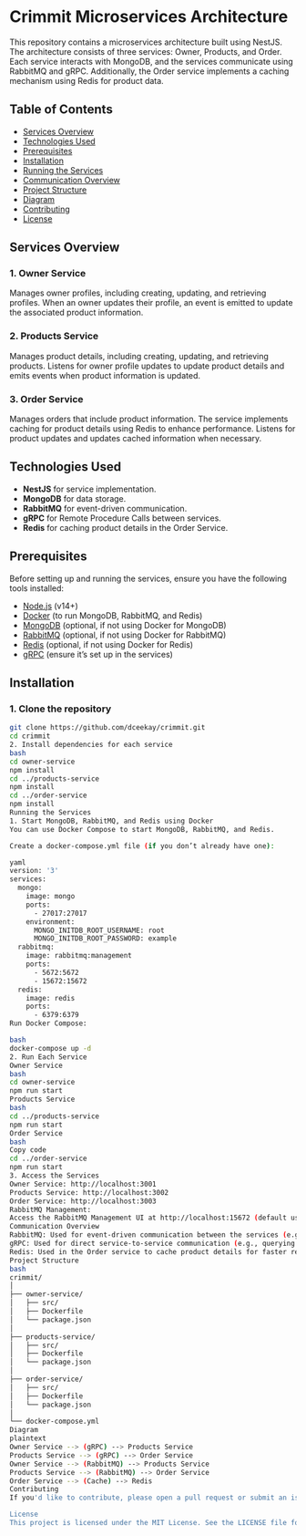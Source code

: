 # Crimmit Microservices Architecture

This repository contains a microservices architecture built using NestJS. The architecture consists of three services: Owner, Products, and Order. Each service interacts with MongoDB, and the services communicate using RabbitMQ and gRPC. Additionally, the Order service implements a caching mechanism using Redis for product data.

## Table of Contents
- [Services Overview](#services-overview)
- [Technologies Used](#technologies-used)
- [Prerequisites](#prerequisites)
- [Installation](#installation)
- [Running the Services](#running-the-services)
- [Communication Overview](#communication-overview)
- [Project Structure](#project-structure)
- [Diagram](#diagram)
- [Contributing](#contributing)
- [License](#license)

## Services Overview

### 1. **Owner Service**
Manages owner profiles, including creating, updating, and retrieving profiles. When an owner updates their profile, an event is emitted to update the associated product information.

### 2. **Products Service**
Manages product details, including creating, updating, and retrieving products. Listens for owner profile updates to update product details and emits events when product information is updated.

### 3. **Order Service**
Manages orders that include product information. The service implements caching for product details using Redis to enhance performance. Listens for product updates and updates cached information when necessary.

## Technologies Used
- **NestJS** for service implementation.
- **MongoDB** for data storage.
- **RabbitMQ** for event-driven communication.
- **gRPC** for Remote Procedure Calls between services.
- **Redis** for caching product details in the Order Service.

## Prerequisites
Before setting up and running the services, ensure you have the following tools installed:

- [Node.js](https://nodejs.org/) (v14+)
- [Docker](https://www.docker.com/) (to run MongoDB, RabbitMQ, and Redis)
- [MongoDB](https://www.mongodb.com/) (optional, if not using Docker for MongoDB)
- [RabbitMQ](https://www.rabbitmq.com/) (optional, if not using Docker for RabbitMQ)
- [Redis](https://redis.io/) (optional, if not using Docker for Redis)
- [gRPC](https://grpc.io/) (ensure it’s set up in the services)

## Installation
### 1. Clone the repository
```bash
git clone https://github.com/dceekay/crimmit.git
cd crimmit
2. Install dependencies for each service
bash
cd owner-service
npm install
cd ../products-service
npm install
cd ../order-service
npm install
Running the Services
1. Start MongoDB, RabbitMQ, and Redis using Docker
You can use Docker Compose to start MongoDB, RabbitMQ, and Redis.

Create a docker-compose.yml file (if you don’t already have one):

yaml
version: '3'
services:
  mongo:
    image: mongo
    ports:
      - 27017:27017
    environment:
      MONGO_INITDB_ROOT_USERNAME: root
      MONGO_INITDB_ROOT_PASSWORD: example
  rabbitmq:
    image: rabbitmq:management
    ports:
      - 5672:5672
      - 15672:15672
  redis:
    image: redis
    ports:
      - 6379:6379
Run Docker Compose:

bash
docker-compose up -d
2. Run Each Service
Owner Service
bash
cd owner-service
npm run start
Products Service
bash
cd ../products-service
npm run start
Order Service
bash
Copy code
cd ../order-service
npm run start
3. Access the Services
Owner Service: http://localhost:3001
Products Service: http://localhost:3002
Order Service: http://localhost:3003
RabbitMQ Management:
Access the RabbitMQ Management UI at http://localhost:15672 (default username: guest, password: guest).
Communication Overview
RabbitMQ: Used for event-driven communication between the services (e.g., owner profile updates triggering product updates).
gRPC: Used for direct service-to-service communication (e.g., querying product details from the Products service).
Redis: Used in the Order service to cache product details for faster retrieval.
Project Structure
bash
crimmit/
│
├── owner-service/
│   ├── src/
│   ├── Dockerfile
│   └── package.json
│
├── products-service/
│   ├── src/
│   ├── Dockerfile
│   └── package.json
│
├── order-service/
│   ├── src/
│   ├── Dockerfile
│   └── package.json
│
└── docker-compose.yml
Diagram
plaintext
Owner Service --> (gRPC) --> Products Service
Products Service --> (gRPC) --> Order Service
Owner Service --> (RabbitMQ) --> Products Service
Products Service --> (RabbitMQ) --> Order Service
Order Service --> (Cache) --> Redis
Contributing
If you'd like to contribute, please open a pull request or submit an issue on GitHub. All contributions are welcome!

License
This project is licensed under the MIT License. See the LICENSE file for more details.